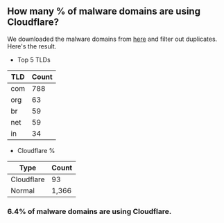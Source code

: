 ## How many % of malware domains are using Cloudflare?


We downloaded the malware domains from [here](https://urlhaus.abuse.ch) and filter out duplicates.
Here's the result.


[//]: # (start replacement)


- Top 5 TLDs

| TLD | Count |
| --- | --- |
| com | 788 |
| org | 63 |
| br | 59 |
| net | 59 |
| in | 34 |


- Cloudflare %

| Type | Count |
| --- | --- |
| Cloudflare | 93 |
| Normal | 1,366 |


### 6.4% of malware domains are using Cloudflare.